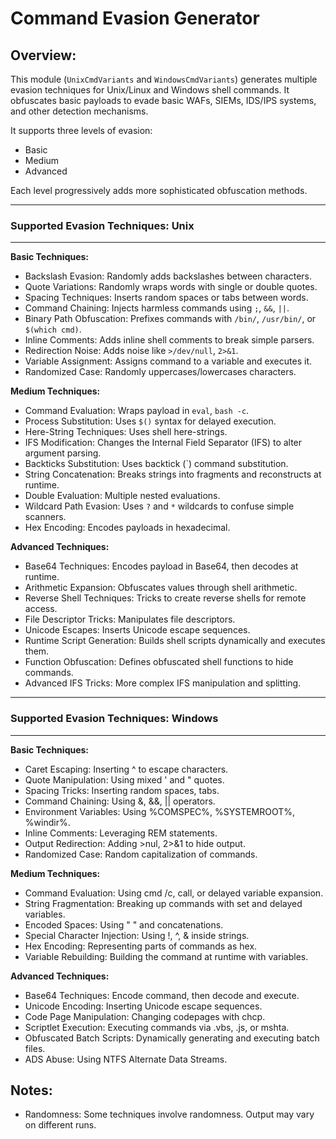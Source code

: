 Command Evasion Generator
===============================

Overview:
---------
This module (`UnixCmdVariants` and `WindowsCmdVariants`) generates multiple evasion techniques for Unix/Linux and Windows shell commands. 
It obfuscates basic payloads to evade basic WAFs, SIEMs, IDS/IPS systems, and other detection mechanisms.

It supports three levels of evasion:
- Basic
- Medium
- Advanced

Each level progressively adds more sophisticated obfuscation methods.

----------------------------------
### Supported Evasion Techniques: Unix
----------------------------------

**Basic Techniques:**
- Backslash Evasion: Randomly adds backslashes between characters.
- Quote Variations: Randomly wraps words with single or double quotes.
- Spacing Techniques: Inserts random spaces or tabs between words.
- Command Chaining: Injects harmless commands using `;`, `&&`, `||`.
- Binary Path Obfuscation: Prefixes commands with `/bin/`, `/usr/bin/`, or `$(which cmd)`.
- Inline Comments: Adds inline shell comments to break simple parsers.
- Redirection Noise: Adds noise like `>/dev/null`, `2>&1`.
- Variable Assignment: Assigns command to a variable and executes it.
- Randomized Case: Randomly uppercases/lowercases characters.

**Medium Techniques:**
- Command Evaluation: Wraps payload in `eval`, `bash -c`.
- Process Substitution: Uses `$()` syntax for delayed execution.
- Here-String Techniques: Uses shell here-strings.
- IFS Modification: Changes the Internal Field Separator (IFS) to alter argument parsing.
- Backticks Substitution: Uses backtick (`) command substitution.
- String Concatenation: Breaks strings into fragments and reconstructs at runtime.
- Double Evaluation: Multiple nested evaluations.
- Wildcard Path Evasion: Uses `?` and `*` wildcards to confuse simple scanners.
- Hex Encoding: Encodes payloads in hexadecimal.

**Advanced Techniques:**
- Base64 Techniques: Encodes payload in Base64, then decodes at runtime.
- Arithmetic Expansion: Obfuscates values through shell arithmetic.
- Reverse Shell Techniques: Tricks to create reverse shells for remote access.
- File Descriptor Tricks: Manipulates file descriptors.
- Unicode Escapes: Inserts Unicode escape sequences.
- Runtime Script Generation: Builds shell scripts dynamically and executes them.
- Function Obfuscation: Defines obfuscated shell functions to hide commands.
- Advanced IFS Tricks: More complex IFS manipulation and splitting.

----------------------------------
### Supported Evasion Techniques: Windows
----------------------------------

**Basic Techniques:**
- Caret Escaping: Inserting ^ to escape characters.
- Quote Manipulation: Using mixed ' and " quotes.
- Spacing Tricks: Inserting random spaces, tabs.
- Command Chaining: Using &, &&, || operators.
- Environment Variables: Using %COMSPEC%, %SYSTEMROOT%, %windir%.
- Inline Comments: Leveraging REM statements.
- Output Redirection: Adding >nul, 2>&1 to hide output.
- Randomized Case: Random capitalization of commands.

**Medium Techniques:**
- Command Evaluation: Using cmd /c, call, or delayed variable expansion.
- String Fragmentation: Breaking up commands with set and delayed variables.
- Encoded Spaces: Using " " and concatenations.
- Special Character Injection: Using !, ^, & inside strings.
- Hex Encoding: Representing parts of commands as hex.
- Variable Rebuilding: Building the command at runtime with variables.

**Advanced Techniques:**
- Base64 Techniques: Encode command, then decode and execute.
- Unicode Encoding: Inserting Unicode escape sequences.
- Code Page Manipulation: Changing codepages with chcp.
- Scriptlet Execution: Executing commands via .vbs, .js, or mshta.
- Obfuscated Batch Scripts: Dynamically generating and executing batch files.
- ADS Abuse: Using NTFS Alternate Data Streams.

Notes:
------
- Randomness: Some techniques involve randomness. Output may vary on different runs.